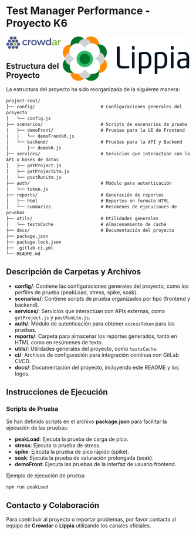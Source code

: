# Test Manager Performance - Proyecto K6

<img src="docs/logo_crowdar.png" alt="Crowdar Logo" width="150" /> <img src="docs/logo_lippia.png" alt="Lippia Logo" width="350" style="float: right;" />

## Estructura del Proyecto

La estructura del proyecto ha sido reorganizada de la siguiente manera:

```
project-root/
├── config/                         # Configuraciones generales del proyecto
│   └── config.js
├── scenarios/                      # Scripts de escenarios de prueba
│   ├── demoFront/                  # Pruebas para la UI de Frontend
│   │   └── demoFrontk6.js
│   └── backend/                    # Pruebas para la API y Backend
│       ├── demok6.js
├── services/                       # Servicios que interactúan con la API o bases de datos
│   ├── getProject.js
│   ├── getProjectLtm.js
│   └── postRunLtm.js
├── auth/                           # Módulo para autenticación
│   └── token.js
├── reports/                        # Generación de reportes
│   ├── html                        # Reportes en formato HTML
│   └── summaries                   # Resúmenes de ejecuciones de pruebas
├── utils/                          # Utilidades generales
│   └── testsCache                  # Almacenamiento de caché
├── docs/                           # Documentación del proyecto
├── package.json
├── package-lock.json
├── .gitlab-ci.yml
└── README.md
```

## Descripción de Carpetas y Archivos

- **config/**: Contiene las configuraciones generales del proyecto, como los perfiles de prueba (peakLoad, stress, spike, soak).
- **scenarios/**: Contiene scripts de prueba organizados por tipo (frontend y backend).
- **services/**: Servicios que interactúan con APIs externas, como `getProject.js` y `postRunLtm.js`.
- **auth/**: Módulo de autenticación para obtener `accessToken` para las pruebas.
- **reports/**: Carpeta para almacenar los reportes generados, tanto en HTML como en resúmenes de texto.
- **utils/**: Utilidades generales del proyecto, como `testsCache`.
- **ci/**: Archivos de configuración para integración continua con GitLab CI/CD.
- **docs/**: Documentación del proyecto, incluyendo este README y los logos.

## Instrucciones de Ejecución

### Scripts de Prueba

Se han definido scripts en el archivo **package.json** para facilitar la ejecución de las pruebas:

- **peakLoad**: Ejecuta la prueba de carga de pico.
- **stress**: Ejecuta la prueba de stress.
- **spike**: Ejecuta la prueba de pico rápido (spike).
- **soak**: Ejecuta la prueba de saturación prolongada (soak).
- **demoFront**: Ejecuta las pruebas de la interfaz de usuario frontend.

Ejemplo de ejecución de prueba:

```
npm run peakLoad
```

## Contacto y Colaboración

Para contribuir al proyecto o reportar problemas, por favor contacta al equipo de **Crowdar** o **Lippia** utilizando los canales oficiales.



